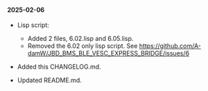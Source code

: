 #### 2025-02-06
* Lisp script:
	* Added 2 files, 6.02.lisp and 6.05.lisp.
  * Removed the 6.02 only lisp script. See https://github.com/A-damW/JBD_BMS_BLE_VESC_EXPRESS_BRIDGE/issues/6

* Added this CHANGELOG.md.
* Updated README.md.

